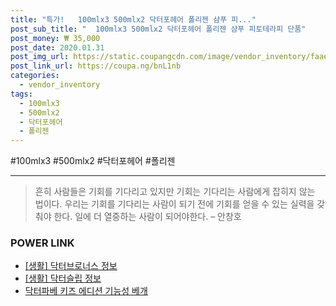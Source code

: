 ```yaml
--- 
title: "특가!   100mlx3 500mlx2 닥터포헤어 폴리젠 샴푸 피..." 
post_sub_title: "  100mlx3 500mlx2 닥터포헤어 폴리젠 샴푸 피토테라피 단품" 
post_money: ₩ 35,000 
post_date: 2020.01.31 
post_img_url: https://static.coupangcdn.com/image/vendor_inventory/faae/83916ba6b4f5438d13813d6d4ff3dcbd71b83ebaca1a99a43b68f69b93a7.jpg 
post_link_url: https://coupa.ng/bnL1nb 
categories: 
  - vendor_inventory 
tags: 
  - 100mlx3 
  - 500mlx2 
  - 닥터포헤어 
  - 폴리젠 
--- 
```

  #100mlx3 #500mlx2 #닥터포헤어 #폴리젠 
<hr> 

> 흔히 사람들은 기회를 기다리고 있지만 기회는 기다리는 사람에게 잡히지 않는 법이다. 우리는 기회를 기다리는 사람이 되기 전에 기회를 얻을 수 있는 실력을 갖춰야 한다. 일에 더 열중하는 사람이 되어야한다. – 안창호 


### POWER LINK

* <a href="https://blog.naver.com/sakai111/221764079555" target="_blank"> [생활] 닥터브로너스 정보 </a>
* <a href="https://blog.naver.com/fasyy4321/221759604661" target="_blank"> [생활] 닥터슬립 정보 </a>
* <a href="https://blog.naver.com/santokki14/221786505950" target="_blank">닥터파베 키즈 에디션 기능성 베개</a>
